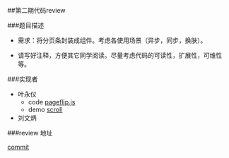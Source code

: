 ﻿##第二期代码review

###题目描述

* 需求：将分页条封装成组件。考虑各使用场景（异步，同步，换肤）。
  
* 请写好注释，方便其它同学阅读。尽量考虑代码的可读性，扩展性，可维性等。

###实现者

* 叶永仪
  * code [pageflip.js](https://github.com/vmarket/review/blob/master/page/pageflip.js)
  * demo [scroll](http://fed.ued.taobao.net/u/yenn/pages.html)
* 刘文炳


###review 地址

  [commit](https://github.com/vmarket/review/commit/e8773ce1c85a436623039b7e445528073390e3ee)
